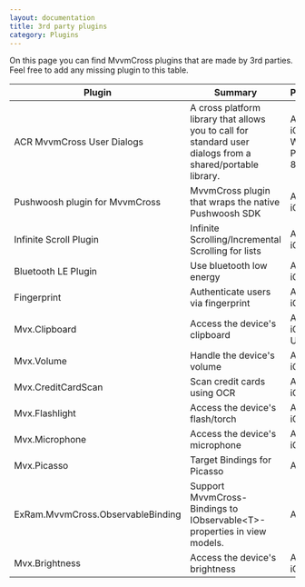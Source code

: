 ```yaml
---
layout: documentation
title: 3rd party plugins
category: Plugins
---
```


On this page you can find MvvmCross plugins that are made by 3rd parties. Feel free to add any missing plugin to this table.

Plugin | Summary | Platforms | Link
--- | --- | --- | ---
ACR MvvmCross User Dialogs | A cross platform library that allows you to call for standard user dialogs from a shared/portable library. | Android, iOS, Windows Phone 8.0, UWP | [Nuget](https://www.nuget.org/packages/Acr.MvvmCross.Plugins.UserDialogs/)
Pushwoosh plugin for MvvmCross | MvvmCross plugin that wraps the native Pushwoosh SDK | Android, iOS | [Nuget](https://www.nuget.org/packages/SoToGo.Plugins.Pushwoosh/)
Infinite Scroll Plugin | Infinite Scrolling/Incremental Scrolling for lists | Android, iOS, UWP | [Github](https://github.com/HBSequence/Sequence.Plugins)
Bluetooth LE Plugin | Use bluetooth low energy | Android, iOS | [Nuget](https://www.nuget.org/packages/MvvmCross.Plugin.BLE/)
Fingerprint | Authenticate users via fingerprint | Android, iOS, UWP | [Nuget](https://www.nuget.org/packages/MvvmCross.Plugins.Fingerprint/)
Mvx.Clipboard | Access the device's clipboard | Android, iOS, WPF, UWP | [Github](https://github.com/willsb/Mvx.Clipboard)
Mvx.Volume | Handle the device's volume | Android, iOS | [Github](https://github.com/willsb/Mvx.Volume)
Mvx.CreditCardScan | Scan credit cards using OCR | Android, iOS | [Github](https://github.com/willsb/Mvx.CreditCardScan)
Mvx.Flashlight | Access the device's flash/torch | Android, iOS | [Github](https://github.com/willsb/Mvx.Flashlight)
Mvx.Microphone | Access the device's microphone | Android, iOS | [Github](https://github.com/willsb/Mvx.Microphone)
Mvx.Picasso | Target Bindings for Picasso | Android | [Github](https://github.com/willsb/Mvx.Picasso)
ExRam.MvvmCross.ObservableBinding | Support MvvmCross-Bindings to IObservable&lt;T&gt;-properties in view models. | All | [Github](https://github.com/ExRam/ExRam.MvvmCross.ObservableBinding)
Mvx.Brightness | Access the device's brightness | Android, iOS | [Nuget](https://www.nuget.org/packages/Mvx.Brightness/)
